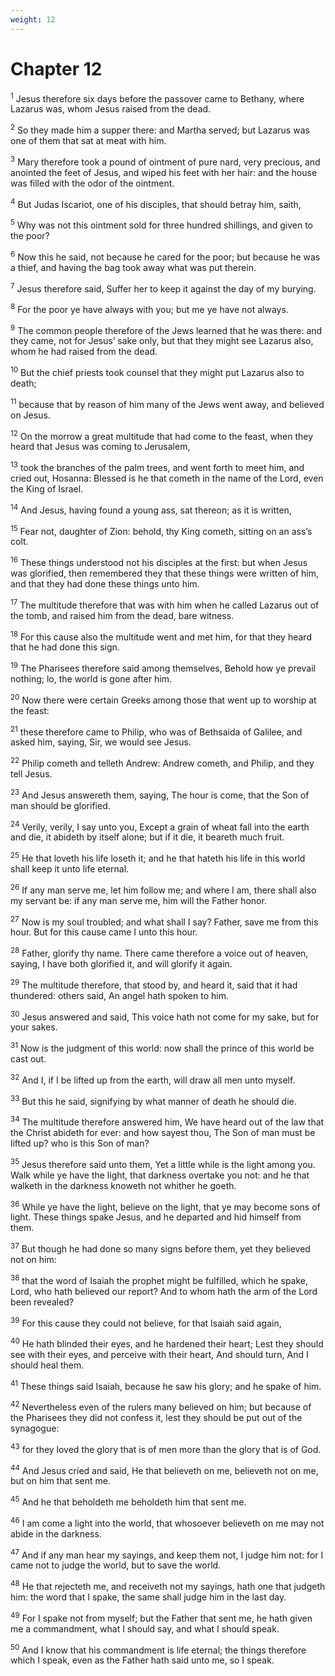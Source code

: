 ```yaml
---
weight: 12
---
```


# Chapter 12

<sup>1</sup> Jesus therefore six days before the passover came to Bethany, where Lazarus was, whom Jesus raised from the dead. 

<sup>2</sup> So they made him a supper there: and Martha served; but Lazarus was one of them that sat at meat with him. 

<sup>3</sup> Mary therefore took a pound of ointment of pure nard, very precious, and anointed the feet of Jesus, and wiped his feet with her hair: and the house was filled with the odor of the ointment. 

<sup>4</sup> But Judas Iscariot, one of his disciples, that should betray him, saith, 

<sup>5</sup> Why was not this ointment sold for three hundred shillings, and given to the poor? 

<sup>6</sup> Now this he said, not because he cared for the poor; but because he was a thief, and having the bag took away what was put therein. 

<sup>7</sup> Jesus therefore said, Suffer her to keep it against the day of my burying. 

<sup>8</sup> For the poor ye have always with you; but me ye have not always. 

<sup>9</sup> The common people therefore of the Jews learned that he was there: and they came, not for Jesus’ sake only, but that they might see Lazarus also, whom he had raised from the dead. 

<sup>10</sup> But the chief priests took counsel that they might put Lazarus also to death; 

<sup>11</sup> because that by reason of him many of the Jews went away, and believed on Jesus. 

<sup>12</sup> On the morrow a great multitude that had come to the feast, when they heard that Jesus was coming to Jerusalem, 

<sup>13</sup> took the branches of the palm trees, and went forth to meet him, and cried out, Hosanna: Blessed is he that cometh in the name of the Lord, even the King of Israel. 

<sup>14</sup> And Jesus, having found a young ass, sat thereon; as it is written, 

<sup>15</sup> Fear not, daughter of Zion: behold, thy King cometh, sitting on an ass’s colt. 

<sup>16</sup> These things understood not his disciples at the first: but when Jesus was glorified, then remembered they that these things were written of him, and that they had done these things unto him. 

<sup>17</sup> The multitude therefore that was with him when he called Lazarus out of the tomb, and raised him from the dead, bare witness. 

<sup>18</sup> For this cause also the multitude went and met him, for that they heard that he had done this sign. 

<sup>19</sup> The Pharisees therefore said among themselves, Behold how ye prevail nothing; lo, the world is gone after him. 

<sup>20</sup> Now there were certain Greeks among those that went up to worship at the feast: 

<sup>21</sup> these therefore came to Philip, who was of Bethsaida of Galilee, and asked him, saying, Sir, we would see Jesus. 

<sup>22</sup> Philip cometh and telleth Andrew: Andrew cometh, and Philip, and they tell Jesus. 

<sup>23</sup> And Jesus answereth them, saying, The hour is come, that the Son of man should be glorified. 

<sup>24</sup> Verily, verily, I say unto you, Except a grain of wheat fall into the earth and die, it abideth by itself alone; but if it die, it beareth much fruit. 

<sup>25</sup> He that loveth his life loseth it; and he that hateth his life in this world shall keep it unto life eternal. 

<sup>26</sup> If any man serve me, let him follow me; and where I am, there shall also my servant be: if any man serve me, him will the Father honor. 

<sup>27</sup> Now is my soul troubled; and what shall I say? Father, save me from this hour. But for this cause came I unto this hour. 

<sup>28</sup> Father, glorify thy name. There came therefore a voice out of heaven, saying, I have both glorified it, and will glorify it again. 

<sup>29</sup> The multitude therefore, that stood by, and heard it, said that it had thundered: others said, An angel hath spoken to him. 

<sup>30</sup> Jesus answered and said, This voice hath not come for my sake, but for your sakes. 

<sup>31</sup> Now is the judgment of this world: now shall the prince of this world be cast out. 

<sup>32</sup> And I, if I be lifted up from the earth, will draw all men unto myself. 

<sup>33</sup> But this he said, signifying by what manner of death he should die. 

<sup>34</sup> The multitude therefore answered him, We have heard out of the law that the Christ abideth for ever: and how sayest thou, The Son of man must be lifted up? who is this Son of man? 

<sup>35</sup> Jesus therefore said unto them, Yet a little while is the light among you. Walk while ye have the light, that darkness overtake you not: and he that walketh in the darkness knoweth not whither he goeth. 

<sup>36</sup> While ye have the light, believe on the light, that ye may become sons of light. These things spake Jesus, and he departed and hid himself from them. 

<sup>37</sup> But though he had done so many signs before them, yet they believed not on him: 

<sup>38</sup> that the word of Isaiah the prophet might be fulfilled, which he spake, Lord, who hath believed our report? And to whom hath the arm of the Lord been revealed? 

<sup>39</sup> For this cause they could not believe, for that Isaiah said again, 

<sup>40</sup> He hath blinded their eyes, and he hardened their heart; Lest they should see with their eyes, and perceive with their heart, And should turn, And I should heal them. 

<sup>41</sup> These things said Isaiah, because he saw his glory; and he spake of him. 

<sup>42</sup> Nevertheless even of the rulers many believed on him; but because of the Pharisees they did not confess it, lest they should be put out of the synagogue: 

<sup>43</sup> for they loved the glory that is of men more than the glory that is of God. 

<sup>44</sup> And Jesus cried and said, He that believeth on me, believeth not on me, but on him that sent me. 

<sup>45</sup> And he that beholdeth me beholdeth him that sent me. 

<sup>46</sup> I am come a light into the world, that whosoever believeth on me may not abide in the darkness. 

<sup>47</sup> And if any man hear my sayings, and keep them not, I judge him not: for I came not to judge the world, but to save the world. 

<sup>48</sup> He that rejecteth me, and receiveth not my sayings, hath one that judgeth him: the word that I spake, the same shall judge him in the last day. 

<sup>49</sup> For I spake not from myself; but the Father that sent me, he hath given me a commandment, what I should say, and what I should speak. 

<sup>50</sup> And I know that his commandment is life eternal; the things therefore which I speak, even as the Father hath said unto me, so I speak. 


